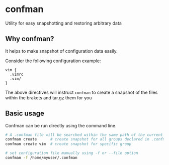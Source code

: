 # confman
Utility for easy snapshotting and restoring arbitrary data

## Why confman?

It helps to make snapshot of configuration data easily.

Consider the following configuration example:

```
vim {
  .vimrc
  .vim/
}
```

The above directives will instruct `confman` to create a snapshot of the files within the brakets and tar.gz them for you

## Basic usage

Confman can be run directly using the command line.

```sh
# A .confman file will be searched within the same path of the current working directory $PWD
confman create      # create snapshot for all groups declared in .confman file
confman create vim  # create snapshot for specific group
```

```sh
# set configuration file manually using -f or --file option
confman -f /home/myuser/.confman
```
